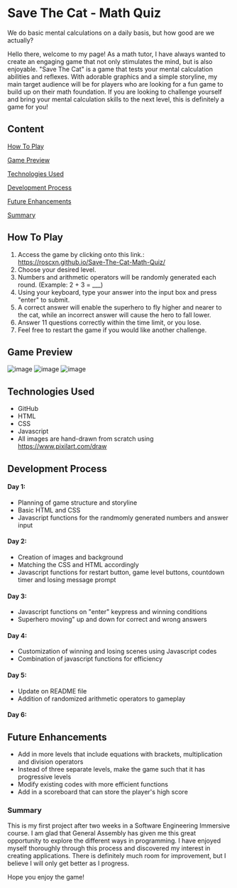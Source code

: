 # Save The Cat - Math Quiz

We do basic mental calculations on a daily basis, but how good are we actually?

Hello there, welcome to my page! As a math tutor, I have always wanted to create an engaging game that not only stimulates the mind, but is also enjoyable. "Save The Cat" is a game that tests your mental calculation abilities and reflexes. With adorable graphics and a simple storyline, my main target audience will be for players who are looking for a fun game to build up on their math foundation. If you are looking to challenge yourself and bring your mental calculation skills to the next level, this is definitely a game for you!

## Content
[How To Play](#how-to-play)

[Game Preview](#game-preview)

[Technologies Used](#technologies-used)

[Development Process](#development-process)

[Future Enhancements](#future-enhancements)

[Summary](#summary)

## How To Play

1. Access the game by clicking onto this link.: https://roscxn.github.io/Save-The-Cat-Math-Quiz/
2. Choose your desired level.
3. Numbers and arithmetic operators will be randomly generated each round. (Example: 2 + 3 = ___)
4. Using your keyboard, type your answer into the input box and press "enter" to submit.
5. A correct answer will enable the superhero to fly higher and nearer to the cat, while an incorrect answer will cause the hero to fall lower.
6. Answer 11 questions correctly within the time limit, or you lose.
7. Feel free to restart the game if you would like another challenge.

## Game Preview

![image](https://user-images.githubusercontent.com/114375385/220553950-f8050853-27e2-4bb8-918a-d6e59762b966.png)
![image](https://user-images.githubusercontent.com/114375385/220553750-8c033d3e-6a2f-4826-927f-5829bc892f2d.png)
![image](https://user-images.githubusercontent.com/114375385/220553214-d67a608f-88c2-4adf-82ea-28feae959ad8.png)


## Technologies Used
* GitHub
* HTML
* CSS
* Javascript 
* All images are hand-drawn from scratch using https://www.pixilart.com/draw

## Development Process

#### Day 1: 
* Planning of game structure and storyline
* Basic HTML and CSS 
* Javascript functions for the randmomly generated numbers and answer input

#### Day 2:
* Creation of images and background
* Matching the CSS and HTML accordingly
* Javascript functions for restart button, game level buttons, countdown timer and losing message prompt 

#### Day 3: 
* Javascript functions on "enter" keypress and winning conditions
* Superhero moving" up and down for correct and wrong answers

#### Day 4:
* Customization of winning and losing scenes using Javascript codes
* Combination of javascript functions for efficiency

#### Day 5:
* Update on README file
* Addition of randomized arithmetic operators to gameplay


#### Day 6: 



## Future Enhancements

* Add in more levels that include equations with brackets, multiplication and division operators
* Instead of three separate levels, make the game such that it has progressive levels 
* Modify existing codes with more efficient functions
* Add in a scoreboard that can store the player's high score

### Summary

This is my first project after two weeks in a Software Engineering Immersive course. I am glad that General Assembly has given me this great opportunity to explore the different ways in programming. I have enjoyed myself thoroughly through this process and discovered my interest in creating applications. There is definitely much room for improvement, but I believe I will only get better as I progress. 

Hope you enjoy the game!
